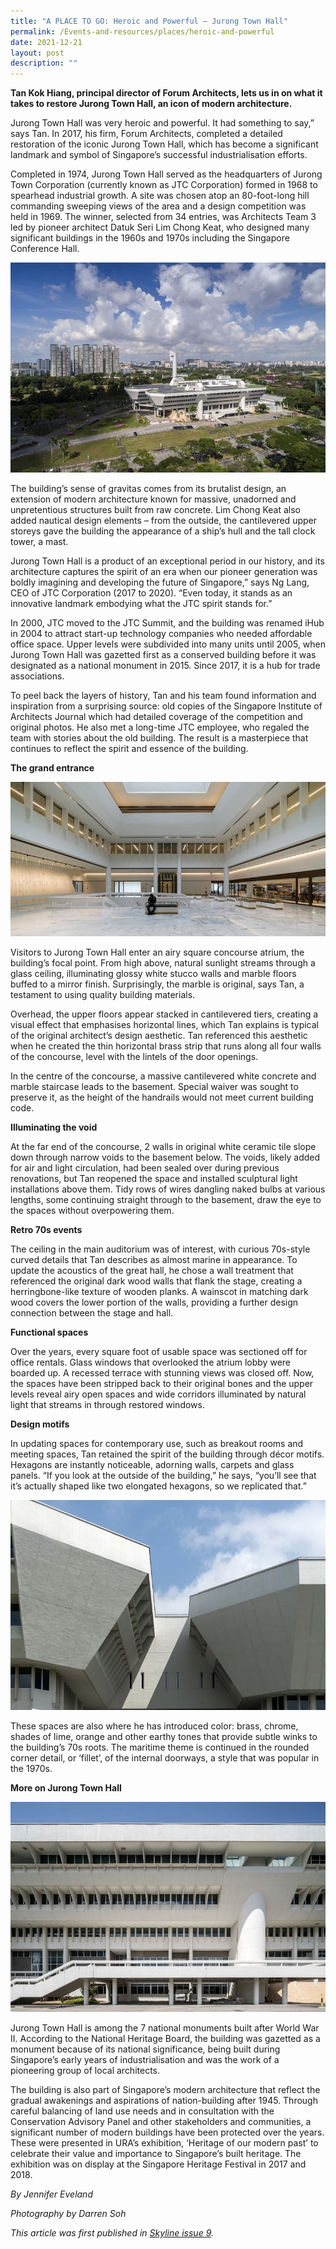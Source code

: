 ```yaml
---
title: "A PLACE TO GO: Heroic and Powerful – Jurong Town Hall"
permalink: /Events-and-resources/places/heroic-and-powerful
date: 2021-12-21
layout: post
description: ""
---
```

**Tan Kok Hiang, principal director of Forum Architects, lets us in on what it takes to restore Jurong Town Hall, an icon of modern architecture.**

Jurong Town Hall was very heroic and powerful. It had something to say,” says Tan. In 2017, his firm, Forum Architects, completed a detailed restoration of the iconic Jurong Town Hall, which has become a significant landmark and symbol of Singapore’s successful industrialisation efforts.

Completed in 1974, Jurong Town Hall served as the headquarters of Jurong Town Corporation (currently known as JTC Corporation) formed in 1968 to spearhead industrial growth. A site was chosen atop an 80-foot-long hill commanding sweeping views of the area and a design competition was held in 1969. The winner, selected from 34 entries, was Architects Team 3 led by pioneer architect Datuk Seri Lim Chong Keat, who designed many significant buildings in the 1960s and 1970s including the Singapore Conference Hall.

![Alt text for image on Isomer site](/images/jurong-town-hall-by-darren-soh/jurongtownhall_5.jpg)

The building’s sense of gravitas comes from its brutalist design, an extension of modern architecture known for massive, unadorned and unpretentious structures built from raw concrete. Lim Chong Keat also added nautical design elements – from the outside, the cantilevered upper storeys gave the building the appearance of a ship’s hull and the tall clock tower, a mast.

Jurong Town Hall is a product of an exceptional period in our history, and its architecture captures the spirit of an era when our pioneer generation was boldly imagining and developing the future of Singapore,” says Ng Lang, CEO of JTC Corporation (2017 to 2020). “Even today, it stands as an innovative landmark embodying what the JTC spirit stands for.”

In 2000, JTC moved to the JTC Summit, and the building was renamed iHub in 2004 to attract start-up technology companies who needed affordable office space. Upper levels were subdivided into many units until 2005, when Jurong Town Hall was gazetted first as a conserved building before it was designated as a national monument in 2015. Since 2017, it is a hub for trade associations.

To peel back the layers of history, Tan and his team found information and inspiration from a surprising source: old copies of the Singapore Institute of Architects Journal which had detailed coverage of the competition and original photos. He also met a long-time JTC employee, who regaled the team with stories about the old building. The result is a masterpiece that continues to reflect the spirit and essence of the building.

**The grand entrance**

![Alt text for image on Isomer site](/images/jurong-town-hall-by-darren-soh/jurongtownhall_3.jpg)

Visitors to Jurong Town Hall enter an airy square concourse atrium, the building’s focal point. From high above, natural sunlight streams through a glass ceiling, illuminating glossy white stucco walls and marble floors buffed to a mirror finish. Surprisingly, the marble is original, says Tan, a testament to using quality building materials.

Overhead, the upper floors appear stacked in cantilevered tiers, creating a visual effect that emphasises horizontal lines, which Tan explains is typical of the original architect’s design aesthetic. Tan referenced this aesthetic when he created the thin horizontal brass strip that runs along all four walls of the concourse, level with the lintels of the door openings.

In the centre of the concourse, a massive cantilevered white concrete and marble staircase leads to the basement. Special waiver was sought to preserve it, as the height of the handrails would not meet current building code.

**Illuminating the void**

At the far end of the concourse, 2 walls in original white ceramic tile slope down through narrow voids to the basement below. The voids, likely added for air and light circulation, had been sealed over during previous renovations, but Tan reopened the space and installed sculptural light installations above them. Tidy rows of wires dangling naked bulbs at various lengths, some continuing straight through to the basement, draw the eye to the spaces without overpowering them.

**Retro 70s events**

The ceiling in the main auditorium was of interest, with curious 70s-style curved details that Tan describes as almost marine in appearance. To update the acoustics of the great hall, he chose a wall treatment that referenced the original dark wood walls that flank the stage, creating a herringbone-like texture of wooden planks. A wainscot in matching dark wood covers the lower portion of the walls, providing a further design connection between the stage and hall.

**Functional spaces**

Over the years, every square foot of usable space was sectioned off for office rentals. Glass windows that overlooked the atrium lobby were boarded up. A recessed terrace with stunning views was closed off. Now, the spaces have been stripped back to their original bones and the upper levels reveal airy open spaces and wide corridors illuminated by natural light that streams in through restored windows.

**Design motifs**

In updating spaces for contemporary use, such as breakout rooms and meeting spaces, Tan retained the spirit of the building through décor motifs. Hexagons are instantly noticeable, adorning walls, carpets and glass panels. “If you look at the outside of the building,” he says, “you’ll see that it’s actually shaped like two elongated hexagons, so we replicated that.”

![Alt text for image on Isomer site](/images/jurong-town-hall-by-darren-soh/jurongtownhall_2.jpg)

These spaces are also where he has introduced color: brass, chrome, shades of lime, orange and other earthy tones that provide subtle winks to the building’s 70s roots. The maritime theme is continued in the rounded corner detail, or ‘fillet’, of the internal doorways, a style that was popular in the 1970s.

**More on Jurong Town Hall**

![Alt text for image on Isomer site](/images/jurong-town-hall-by-darren-soh/jurongtownhall_1.jpg)

Jurong Town Hall is among the 7 national monuments built after World War II. According to the National Heritage Board, the building was gazetted as a monument because of its national significance, being built during Singapore’s early years of industrialisation and was the work of a pioneering group of local architects.

The building is also part of Singapore’s modern architecture that reflect the gradual awakenings and aspirations of nation-building after 1945. Through careful balancing of land use needs and in consultation with the Conservation Advisory Panel and other stakeholders and communities, a significant number of modern buildings have been protected over the years. These were presented in URA’s exhibition, ‘Heritage of our modern past’ to celebrate their value and importance to Singapore’s built heritage. The exhibition was on display at the Singapore Heritage Festival in 2017 and 2018.

*By Jennifer Eveland*

*Photography by Darren Soh*

*This article was first published in [Skyline issue 9](https://www.ura.gov.sg/-/media/Corporate/Resources/Publications/Skyline/Skyline-PDFs/Skyline_Issue_09.pdf?la=en).*
